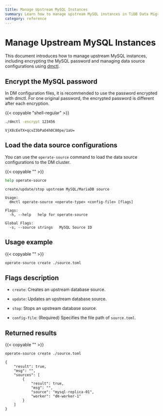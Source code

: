 ```yaml
---
title: Manage Upstream MySQL Instances
summary: Learn how to manage upstream MySQL instances in TiDB Data Migration.
category: reference
---
```


# Manage Upstream MySQL Instances

This document introduces how to manage upstream MySQL instances, including encrypting the MySQL password and managing data source configurations using [dmctl](dmctl-introduction.md).

## Encrypt the MySQL password

In DM configuration files, it is recommended to use the password encrypted with dmctl. For one original password, the encrypted password is different after each encryption.

{{< copyable "shell-regular" >}}

```bash
./dmctl -encrypt 123456
```

```
VjX8cEeTX+qcvZ3bPaO4h0C80pe/1aU=
```

## Load the data source configurations

You can use the `operate-source` command to load the data source configurations to the DM cluster.

{{< copyable "" >}}

```bash
help operate-source
```

```
create/update/stop upstream MySQL/MariaDB source

Usage:
  dmctl operate-source <operate-type> <config-file> [flags]

Flags:
  -h, --help   help for operate-source

Global Flags:
  -s, --source strings   MySQL Source ID
```

## Usage example

{{< copyable "" >}}

```bash
operate-source create ./source.toml
```

## Flags description

+ `create`: Creates an upstream database source.

+ `update`: Updates an upstream database source.

+ `stop`: Stops an upstream database source.

+ `config-file`: (Required) Specifies the file path of `source.toml`.

## Returned results

{{< copyable "" >}}

```bash
operate-source create ./source.toml
```

```
{
    "result": true,
    "msg": "",
    "sources": [
        {
            "result": true,
            "msg": "",
            "source": "mysql-replica-01",
            "worker": "dm-worker-1"
        }
    ]
}
```
